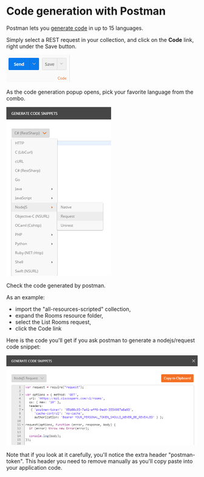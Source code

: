 # Code generation with Postman

Postman lets you [generate code](https://www.getpostman.com/docs/code_snippets) in up to 15 languages.

Simply select a REST request in your collection, and click on the **Code** link, right under the Save button.

![click on code link](img/generate-button.png)

As the code generation popup opens, pick your favorite language from the combo.

![pick a language](img/generate-languages.png)

Check the code generated by postman.

As an example:
- import the "all-resources-scripted" collection,
- expand the Rooms resource folder,
- select the List Rooms request,
- click the Code link

Here is the code you'll get if you ask postman to generate a nodejs/request code snippet:

![nodejs snippet example](img/generate-nodejs-request.png)

Note that if you look at it carefully, you'll notice the extra header "postman-token". 
This header you need to remove manually as you'll copy paste into your application code. 


